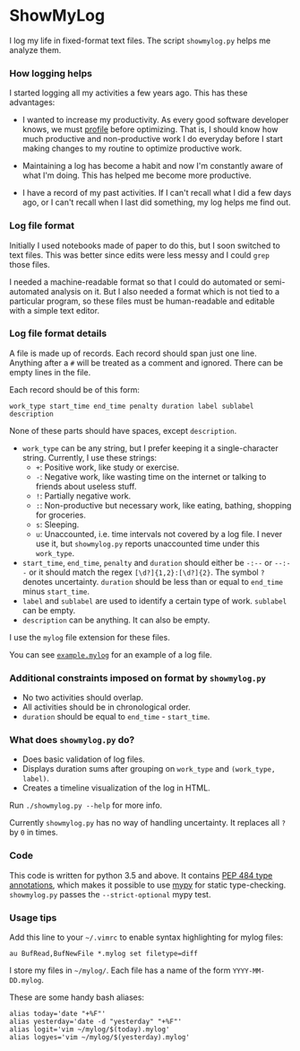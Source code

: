 # ShowMyLog

I log my life in fixed-format text files. The script `showmylog.py` helps me analyze them.

### How logging helps

I started logging all my activities a few years ago.
This has these advantages:

* I wanted to increase my productivity. As every good software developer knows, we must
  <a href="https://en.wikipedia.org/wiki/Profiling_(computer_programming)">profile</a> before optimizing.
  That is, I should know how much productive and non-productive work I do everyday
  before I start making changes to my routine to optimize productive work.

* Maintaining a log has become a habit and now I'm constantly aware of what I'm doing.
  This has helped me become more productive.

* I have a record of my past activities. If I can't recall what I did a few days ago,
  or I can't recall when I last did something, my log helps me find out.

### Log file format

Initially I used notebooks made of paper to do this, but I soon switched to text files.
This was better since edits were less messy and I could `grep` those files.

I needed a machine-readable format so that I could do automated or semi-automated analysis on it.
But I also needed a format which is not tied to a particular program, so these files must be human-readable
and editable with a simple text editor.

### Log file format details

A file is made up of records.
Each record should span just one line.
Anything after a `#` will be treated as a comment and ignored.
There can be empty lines in the file.

Each record should be of this form:

    work_type start_time end_time penalty duration label sublabel description

None of these parts should have spaces, except `description`.

* `work_type` can be any string, but I prefer keeping it a single-character string. Currently, I use these strings:
  - `+`: Positive work, like study or exercise.
  - `-`: Negative work, like wasting time on the internet or talking to friends about useless stuff.
  - `!`: Partially negative work.
  - `:`: Non-productive but necessary work, like eating, bathing, shopping for groceries.
  - `s`: Sleeping.
  - `u`: Unaccounted, i.e. time intervals not covered by a log file.
    I never use it, but `showmylog.py` reports unaccounted time under this `work_type`.
* `start_time`, `end_time`, `penalty` and `duration` should either be `-:--` or `--:--` or
  it should match the regex `[\d?]{1,2}:[\d?]{2}`. The symbol `?` denotes uncertainty.
  `duration` should be less than or equal to `end_time` minus `start_time`.
* `label` and `sublabel` are used to identify a certain type of work.
  `sublabel` can be empty.
* `description` can be anything. It can also be empty.

I use the `mylog` file extension for these files.

You can see [`example.mylog`](example.mylog) for an example of a log file.

### Additional constraints imposed on format by `showmylog.py`

* No two activities should overlap.
* All activities should be in chronological order.
* `duration` should be equal to `end_time` - `start_time`.

### What does `showmylog.py` do?

* Does basic validation of log files.
* Displays duration sums after grouping on `work_type` and `(work_type, label)`.
* Creates a timeline visualization of the log in HTML.

Run `./showmylog.py --help` for more info.

Currently `showmylog.py` has no way of handling uncertainty.
It replaces all `?` by `0` in times.

### Code

This code is written for python 3.5 and above.
It contains [PEP 484 type annotations](https://www.python.org/dev/peps/pep-0484/),
which makes it possible to use [mypy](http://mypy-lang.org/) for static type-checking.
`showmylog.py` passes the `--strict-optional` mypy test.

### Usage tips

Add this line to your `~/.vimrc` to enable syntax highlighting for mylog files:

    au BufRead,BufNewFile *.mylog set filetype=diff

I store my files in `~/mylog/`. Each file has a name of the form `YYYY-MM-DD.mylog`.

These are some handy bash aliases:

    alias today='date "+%F"'
    alias yesterday='date -d "yesterday" "+%F"'
    alias logit='vim ~/mylog/$(today).mylog'
    alias logyes='vim ~/mylog/$(yesterday).mylog'
